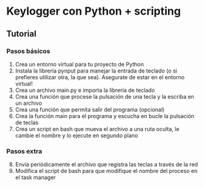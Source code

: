 # Keylogger con Python + scripting

## Tutorial

### Pasos básicos

1. Crea un entorno virtual para tu proyecto de Python
2. Instala la librería pynput para manejar la entrada de teclado (o si prefieres utilizar otra, la que sea). Asegurate de estar en el entorno virtual!
3. Crea un archivo main.py e importa la librería de teclado
4. Crea una función que procese la pulsación de una tecla y la escriba en un archivo
5. Crea una función que permita salir del programa (opcional)
6. Crea la función main para el programa y escucha en bucle la pulsación de teclas
7. Crea un script en bash que mueva el archivo a una ruta oculta, le cambie el nombre y lo ejecute en segundo plano

### Pasos extra
8. Envía periódicamente el archivo que registra las teclas a través de la red
9. Modifica el script de bash para que modifique el nombre del proceso en el task manager
